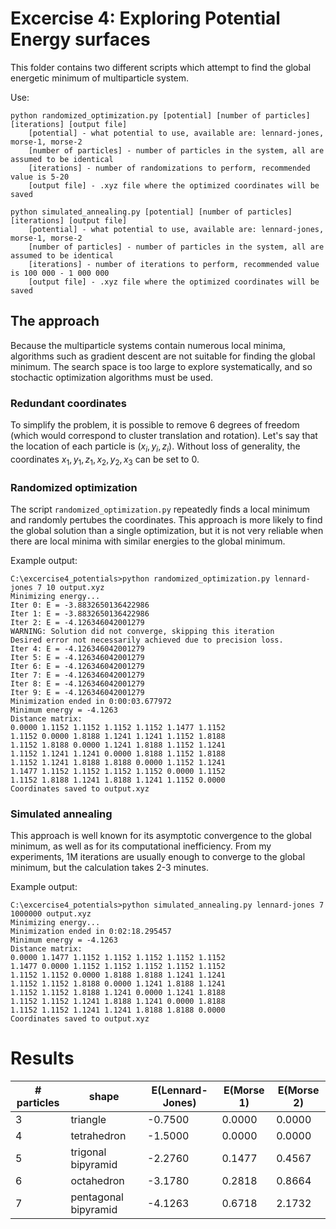 # Excercise 4: Exploring Potential Energy surfaces
This folder contains two different scripts which attempt to find the global energetic minimum of multiparticle system.

Use:
```
python randomized_optimization.py [potential] [number of particles] [iterations] [output file]
    [potential] - what potential to use, available are: lennard-jones, morse-1, morse-2
    [number of particles] - number of particles in the system, all are assumed to be identical
    [iterations] - number of randomizations to perform, recommended value is 5-20
    [output file] - .xyz file where the optimized coordinates will be saved
```

```
python simulated_annealing.py [potential] [number of particles] [iterations] [output file]
    [potential] - what potential to use, available are: lennard-jones, morse-1, morse-2
    [number of particles] - number of particles in the system, all are assumed to be identical
    [iterations] - number of iterations to perform, recommended value is 100 000 - 1 000 000
    [output file] - .xyz file where the optimized coordinates will be saved
```

## The approach
Because the multiparticle systems contain numerous local minima, algorithms such as gradient descent are not suitable for finding the global minimum. The search space is too large to explore systematically, and so stochactic optimization algorithms must be used.

### Redundant coordinates
To simplify the problem, it is possible to remove 6 degrees of freedom (which would correspond to cluster translation and rotation). Let's say that the location of each particle is $(x_i,y_i,z_i)$.
Without loss of generality, the coordinates $x_1, y_1, z_1, x_2, y_2, x_3$ can be set to 0.

### Randomized optimization
The script `randomized_optimization.py` repeatedly finds a local minimum and randomly pertubes the coordinates. This approach is more likely to find the global solution than a single optimization, but it is not very reliable when there are local minima with similar energies to the global minimum.

Example output:
```
C:\excercise4_potentials>python randomized_optimization.py lennard-jones 7 10 output.xyz      
Minimizing energy...
Iter 0: E = -3.8832650136422986
Iter 1: E = -3.8832650136422986
Iter 2: E = -4.126346042001279
WARNING: Solution did not converge, skipping this iteration
Desired error not necessarily achieved due to precision loss.
Iter 4: E = -4.126346042001279
Iter 5: E = -4.126346042001279
Iter 6: E = -4.126346042001279
Iter 7: E = -4.126346042001279
Iter 8: E = -4.126346042001279
Iter 9: E = -4.126346042001279
Minimization ended in 0:00:03.677972
Minimum energy = -4.1263
Distance matrix:
0.0000 1.1152 1.1152 1.1152 1.1152 1.1477 1.1152
1.1152 0.0000 1.8188 1.1241 1.1241 1.1152 1.8188
1.1152 1.8188 0.0000 1.1241 1.8188 1.1152 1.1241
1.1152 1.1241 1.1241 0.0000 1.8188 1.1152 1.8188
1.1152 1.1241 1.8188 1.8188 0.0000 1.1152 1.1241
1.1477 1.1152 1.1152 1.1152 1.1152 0.0000 1.1152
1.1152 1.8188 1.1241 1.8188 1.1241 1.1152 0.0000
Coordinates saved to output.xyz
```

### Simulated annealing
This approach is well known for its asymptotic convergence to the global minimum, as well as for its computational inefficiency. From my experiments, 1M iterations are usually enough to converge to the global minimum, but the calculation takes 2-3 minutes.

Example output:
```
C:\excercise4_potentials>python simulated_annealing.py lennard-jones 7 1000000 output.xyz
Minimizing energy...
Minimization ended in 0:02:18.295457
Minimum energy = -4.1263
Distance matrix:
0.0000 1.1477 1.1152 1.1152 1.1152 1.1152 1.1152
1.1477 0.0000 1.1152 1.1152 1.1152 1.1152 1.1152
1.1152 1.1152 0.0000 1.8188 1.8188 1.1241 1.1241
1.1152 1.1152 1.8188 0.0000 1.1241 1.8188 1.1241
1.1152 1.1152 1.8188 1.1241 0.0000 1.1241 1.8188
1.1152 1.1152 1.1241 1.8188 1.1241 0.0000 1.8188
1.1152 1.1152 1.1241 1.1241 1.8188 1.8188 0.0000
Coordinates saved to output.xyz
```

# Results


| # particles   | shape  | E(Lennard-Jones)  | E(Morse 1) | E(Morse 2) |
| ------------- |-------------| -----| -----| ----- |
| 3 | triangle                 | -0.7500 | 0.0000 | 0.0000 |
| 4 | tetrahedron              | -1.5000 | 0.0000 | 0.0000 |
| 5 | trigonal bipyramid       | -2.2760 | 0.1477 | 0.4567 |
| 6 | octahedron               | -3.1780 | 0.2818 | 0.8664 |
| 7 | pentagonal bipyramid     | -4.1263 | 0.6718 | 2.1732 |